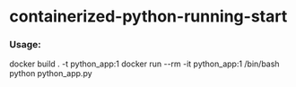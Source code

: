 # containerized-python-running-start
### Usage:
docker build . -t python_app:1
docker run --rm -it python_app:1 /bin/bash
python python_app.py
